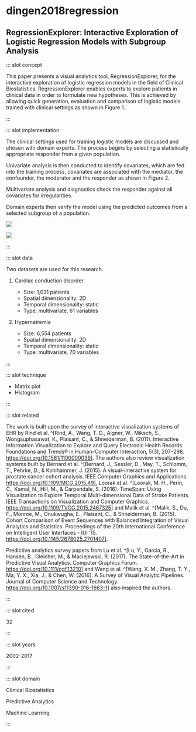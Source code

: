 # dingen2018regression

## RegressionExplorer: Interactive Exploration of Logistic Regression Models with Subgroup Analysis

<Paper>

::: slot concept

This paper presents a visual analytics tool, RegressionExplorer, for the interactive exploration of logistic regression models in the field of Clinical Biostatistics. RegressionExplorer enables experts to explore patients in clinical data in order to formulate new hypotheses. This is achieved by allowing quick generation, evaluation and comparison of logistic models trained with clinical settings as shown in Figure 1.

:::

::: slot implementation

The clinical settings used for training logistic models are discussed and chosen with domain experts. The process begins by selecting a statistically appropriate responder from a given population.

Univariate analysis is then conducted to identify covariates, which are fed into the training process, covariates are associated with the mediator, the confounder, the moderator and the responder as shown in Figure 2.

Multivariate analysis and diagnostics check the responder against all covariates for irregularities.

Domain experts then verify the model using the predicted outcomes from a selected subgroup of a population.

![](https://share.henry.wang/oW0NQ2/bgYWYr1Yok+)

![](https://share.henry.wang/hEsu54/QIuETphaD1+)

:::

::: slot data

Two datasets are used for this research.

1. Cardiac conduction disorder
    - Size: 1,031 patients
    - Spatial dimensionality: 2D
    - Temporal dimensionality: static
    - Type: multivariate, 61 variables

1. Hypernatremia
    - Size: 6,554 patients
    - Spatial dimensionality: 2D
    - Temporal dimensionality: static
    - Type: multivariate, 70 variables

:::

::: slot technique

- Matrix plot
- Histogram

:::

::: slot related

The work is built upon the survey of interactive visualization systems of EHR by Rind et al. ^[Rind, A., Wang, T. D., Aigner, W., Miksch, S., Wongsuphasawat, K., Plaisant, C., & Shneiderman, B. (2011). Interactive Information Visualization to Explore and Query Electronic Health Records. Foundations and Trends® in Human–Computer Interaction, 5(3), 207–298. https://doi.org/10.1561/1100000039]. The authors also review visualization systems built by Bernard et al. ^[Bernard, J., Sessler, D., May, T., Schlomm, T., Pehrke, D., & Kohlhammer, J. (2015). A visual-interactive system for prostate cancer cohort analysis. IEEE Computer Graphics and Applications. https://doi.org/10.1109/MCG.2015.49], Loorak et al. ^[Loorak, M. H., Perin, C., Kamal, N., Hill, M., & Carpendale, S. (2016). TimeSpan: Using Visualization to Explore Temporal Multi-dimensional Data of Stroke Patients. IEEE Transactions on Visualization and Computer Graphics. https://doi.org/10.1109/TVCG.2015.2467325] and Malik et al. ^[Malik, S., Du, F., Monroe, M., Onukwugha, E., Plaisant, C., & Shneiderman, B. (2015). Cohort Comparison of Event Sequences with Balanced Integration of Visual Analytics and Statistics. Proceedings of the 20th International Conference on Intelligent User Interfaces - IUI ’15. https://doi.org/10.1145/2678025.2701407].

Predictive analytics survey papers from Lu et al. ^[Lu, Y., Garcia, R., Hansen, B., Gleicher, M., & Maciejewski, R. (2017). The State-of-the-Art in Predictive Visual Analytics. Computer Graphics Forum. https://doi.org/10.1111/cgf.13210] and Wang et al. ^[Wang, X. M., Zhang, T. Y., Ma, Y. X., Xia, J., & Chen, W. (2016). A Survey of Visual Analytic Pipelines. Journal of Computer Science and Technology. https://doi.org/10.1007/s11390-016-1663-1] also inspired the authors.

:::

::: slot cited

32

:::

::: slot years

2002-2017

:::

::: slot domain

Clinical Biostatistics

Predictive Analytics

Machine Learning

:::

</Paper>
